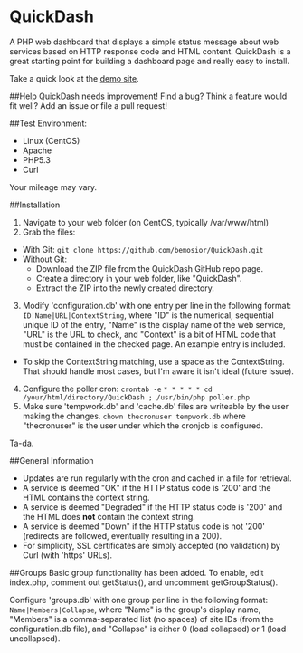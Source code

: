 QuickDash
=========

A PHP web dashboard that displays a simple status message about web services based on HTTP response code and HTML content. QuickDash is a great starting point for building a dashboard page and really easy to install.

Take a quick look at the [demo site](https://bmosior.com/qd).

##Help
QuickDash needs improvement! Find a bug? Think a feature would fit well? Add an issue or file a pull request!

##Test Environment:
* Linux (CentOS)
* Apache
* PHP5.3
* Curl

Your mileage may vary.

##Installation
1. Navigate to your web folder (on CentOS, typically /var/www/html)
2. Grab the files:
  * With Git:
    ```git clone https://github.com/bemosior/QuickDash.git```
  * Without Git: 
     * Download the ZIP file from the QuickDash GitHub repo page.
     * Create a directory in your web folder, like "QuickDash".
     * Extract the ZIP into the newly created directory.
3. Modify 'configuration.db' with one entry per line in the following format: ```ID|Name|URL|ContextString```, where "ID" is the numerical, sequential unique ID of the entry, "Name" is the display name of the web service, "URL" is the URL to check, and "Context" is a bit of HTML code that must be contained in the checked page. An example entry is included. 
  * To skip the ContextString matching, use a space as the ContextString. That should handle most cases, but I'm aware it isn't ideal (future issue).
4. Configure the poller cron: ```crontab -e``` ```* * * * * cd /your/html/directory/QuickDash ; /usr/bin/php poller.php```
5. Make sure 'tempwork.db' and 'cache.db' files are writeable by the user making the changes.  ```chown thecronuser tempwork.db``` where "thecronuser" is the user under which the cronjob is configured.

Ta-da.

##General Information
* Updates are run regularly with the cron and cached in a file for retrieval.
* A service is deemed "OK" if the HTTP status code is '200' and the HTML contains the context string.
* A service is deemed "Degraded" if the HTTP status code is '200' and the HTML does **not** contain the context string.
* A service is deemed "Down" if the HTTP status code is not '200' (redirects are followed, eventually resulting in a 200).
* For simplicity, SSL certificates are simply accepted (no validation) by Curl (with 'https' URLs).

##Groups
Basic group functionality has been added. To enable, edit index.php, comment out getStatus(), and uncomment getGroupStatus().

Configure 'groups.db' with one group per line in the following format: ```Name|Members|Collapse```, where "Name" is the group's display name, "Members" is a comma-separated list (no spaces) of site IDs (from the configuration.db file), and "Collapse" is either 0 (load collapsed) or 1 (load uncollapsed).